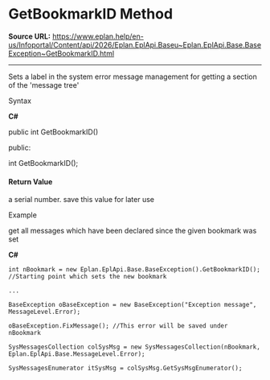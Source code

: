 # GetBookmarkID Method

**Source URL:** https://www.eplan.help/en-us/Infoportal/Content/api/2026/Eplan.EplApi.Baseu~Eplan.EplApi.Base.BaseException~GetBookmarkID.html

---

Sets a label in the system error message management for getting a section of the 'message tree'

Syntax

**C#**



public int GetBookmarkID()

public:

int GetBookmarkID();


#### Return Value

a serial number. save this value for later use

Example

get all messages which have been declared since the given bookmark was set

**C#**

```
int nBookmark = new Eplan.EplApi.Base.BaseException().GetBookmarkID(); //Starting point which sets the new bookmark

...

BaseException oBaseException = new BaseException("Exception message", MessageLevel.Error);

oBaseException.FixMessage(); //This error will be saved under nBookmark

SysMessagesCollection colSysMsg = new SysMessagesCollection(nBookmark, Eplan.EplApi.Base.MessageLevel.Error);

SysMessagesEnumerator itSysMsg = colSysMsg.GetSysMsgEnumerator();
```
